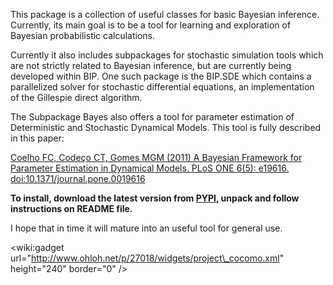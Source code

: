 This package is a collection of useful classes for basic Bayesian inference. Currently, its main goal is to be a tool for learning and exploration of Bayesian probabilistic calculations.

Currently it also includes subpackages for stochastic simulation tools which are not strictly related to Bayesian inference, but are currently being developed within BIP. One such package is the BIP.SDE which contains a parallelized solver for stochastic differential equations, an implementation of the Gillespie direct algorithm.

The Subpackage Bayes also offers a tool for parameter estimation of Deterministic and Stochastic Dynamical Models. This tool is fully described in this paper:

[Coelho FC, Codeço CT, Gomes MGM (2011) A Bayesian Framework for Parameter Estimation in Dynamical Models. PLoS ONE 6(5): e19616. doi:10.1371/journal.pone.0019616](http://www.plosone.org/article/info%3Adoi%2F10.1371%2Fjournal.pone.0019616)

**To install, download the latest version from [PYPI](https://pypi.python.org/pypi/BIP/0.5.14), unpack and follow instructions on README file.**

I hope that in time it will mature into an useful tool for general use.

&lt;wiki:gadget url="http://www.ohloh.net/p/27018/widgets/project\_cocomo.xml" height="240"  border="0" /&gt;



